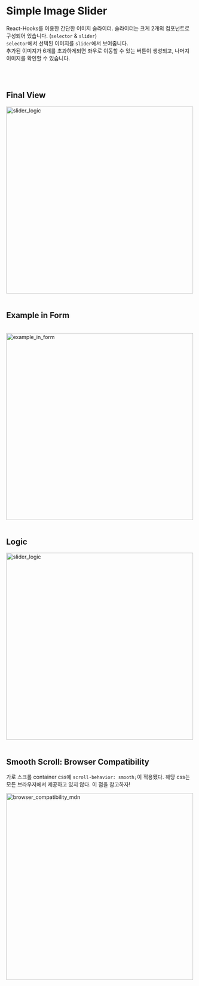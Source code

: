 # Simple Image Slider

React-Hooks를 이용한 간단한 이미지 슬라이더.
슬라이더는 크게 2개의 컴포넌트로 구성되어 있습니다. (`selector` & `slider`) <br/>
`selector`에서 선택된 이미지를 `slider`에서 보여줍니다. <br/>
추가된 이미지가 6개를 초과하게되면 좌우로 이동할 수 있는 버튼이 생성되고, 나머지 이미지를 확인할 수 있습니다.

<br/>
<br/>

## Final View

<img width="500" alt="slider_logic" src="https://user-images.githubusercontent.com/44981120/103457584-ef6d5700-4d43-11eb-86b8-0273f93dee50.gif">

<br/>
<br/>

## Example in Form

<br/>

<img width="500" alt="example_in_form" src="https://user-images.githubusercontent.com/44981120/103457520-69e9a700-4d43-11eb-82ac-38c396a07a75.png">


<br/>
<br/>

## Logic

<img width="500" alt="slider_logic" src="https://user-images.githubusercontent.com/44981120/112744271-7fd0d600-8fd9-11eb-9991-21c82ca6372e.png">

<br/>
<br/>

## Smooth Scroll: Browser Compatibility
가로 스크롤 container css에 `scroll-behavior: smooth;`이 적용됐다. 해당 css는 모든 브라우저에서 제공하고 있지 않다. 이 점을 참고하자!

<img width="500" alt="browser_compatibility_mdn" src="https://user-images.githubusercontent.com/44981120/114807328-322dd900-9de1-11eb-9e6f-18aadff02b06.png">

<br/>
<br/>
